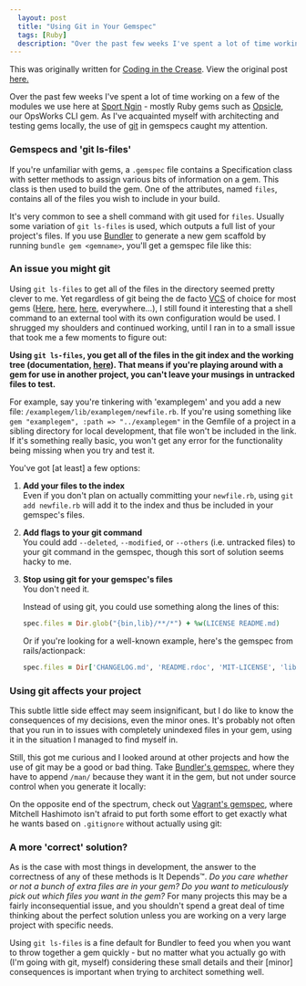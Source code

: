 ```yaml
---
  layout: post
  title: "Using Git in Your Gemspec"
  tags: [Ruby]
  description: "Over the past few weeks I've spent a lot of time working on a few of the modules we use here at Sport Ngin - mostly Ruby gems such as Opsicle, our OpsWorks CLI gem. As I've acquainted myself with architecting and testing gems locally, the use of git in gemspecs caught my attention."
---
```


This was originally written for [Coding in the Crease](http://www.codinginthecrease.com/). View the original
post [here.](http://www.codinginthecrease.com/news_article/show/350843)

Over the past few weeks I've spent a lot of time working on a few of the modules we use here at 
[Sport Ngin](http://www.sportngin.com) - mostly Ruby gems such as [Opsicle](https://github.com/sportngin/opsicle),
our OpsWorks CLI gem. As I've acquainted myself with architecting and testing gems locally, the use of 
[git](http://git-scm.com/) in gemspecs caught my attention.

### Gemspecs and 'git ls-files'

If you're unfamiliar with gems, a `.gemspec` file contains a Specification class with setter methods to assign various
bits of information on a gem. This class is then used to build the gem. One of the attributes, named `files`, contains
all of the files you wish to include in your build.

It's very common to see a shell command with git used for `files`. Usually some variation 
of `git ls-files` is used, which outputs a full list of your project's files.
If you use [Bundler](http://bundler.io/) to generate a new gem scaffold by running `bundle gem <gemname>`, you'll get a gemspec
file like this:

<script src="https://gist.github.com/ChrisArcand/8978372.js" width="400"></script>

### An issue you might git

Using `git ls-files` to get all of the files in the directory seemed pretty clever to me. 
Yet regardless of git being the de facto [VCS](http://en.wikipedia.org/wiki/Revision_control) of choice for most gems
([Here](https://github.com/rubygems/rubygems), [here](https://github.com/bundler/bundler),
[here](https://github.com/rails/rails), everywhere...), I still found it interesting that a shell command to an
external tool with its own configuration would be used. I shrugged my shoulders and continued working, until I ran
in to a small issue that took me a few moments to figure out:

**Using `git ls-files`, you get all of the files in the git index and the working tree (documentation,
[here](http://git-scm.com/docs/git-ls-files)). That means if you're playing around with a gem for use in another
project, you can't leave your musings in untracked files to test.**

For example, say you're tinkering with 'examplegem' and you add a new file:
`/examplegem/lib/examplegem/newfile.rb`. If you're using something like `gem "examplegem", :path => "../examplegem"`
in the Gemfile of a project in a sibling directory for local development, that file won't be included in the link.
If it's something really basic, you won't get any error for the functionality being missing when you try and test it.

You've got [at least] a few options:

1. **Add your files to the index**  
   Even if you don't plan on actually committing your `newfile.rb`, using `git add newfile.rb` will add it to the index
   and thus be included in your gemspec's files. 

2. **Add flags to your git command**  
   You could add `--deleted`, `--modified`, or `--others` (i.e. untracked files) to your git command in the gemspec,
   though this sort of solution seems hacky to me. 

3. **Stop using git for your gemspec's files**  
   You don't need it. 

   Instead of using git, you could use something along the lines of this:

   ```ruby
   spec.files = Dir.glob("{bin,lib}/**/*") + %w(LICENSE README.md)
   ```

   Or if you're looking for a well-known example, here's the gemspec from rails/actionpack:

   ```ruby
   spec.files = Dir['CHANGELOG.md', 'README.rdoc', 'MIT-LICENSE', 'lib/**/*']
   ```

### Using git affects your project

This subtle little side effect may seem insignificant, but I do like to know the
consequences of my decisions, even the minor ones. It's probably not often that you run in to issues with completely
unindexed files in your gem, using it in the situation I managed to find myself in. 

Still, this got me curious and I looked around at other projects and how the use of git may be a good or bad thing.
Take [Bundler's gemspec](https://github.com/bundler/bundler/blob/master/bundler.gemspec), where they have to append `/man/`
because they want it in the gem, but not under source control when you generate it locally:

<script src="https://gist.github.com/ChrisArcand/8985638.js" width="400"></script>

On the opposite end of the spectrum, check out [Vagrant's gemspec](https://github.com/mitchellh/vagrant/blob/master/vagrant.gemspec),
where Mitchell Hashimoto isn't afraid to put forth some effort to get exactly what he wants based on `.gitignore` without actually using git:

<script src="https://gist.github.com/ChrisArcand/8985651.js" width="400"></script>

### A more 'correct' solution?

As is the case with most things in development, the answer to the correctness of any of these methods is It Depends™.
*Do you care whether or not a bunch of extra files are in your gem?* *Do you want to meticulously pick out which files you
want in the gem?* For many projects this may be a fairly inconsequential issue, and you shouldn't spend a great deal of time thinking
about the perfect solution unless you are working on a very large project with specific needs. 

Using `git ls-files` is a fine default for Bundler to feed you when you want to throw together a gem quickly -
but no matter what you actually go with (I'm going with git, myself) considering these small details and their [minor] consequences
is important when trying to architect something well.
